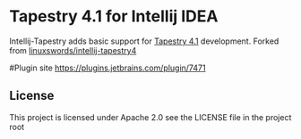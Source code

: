 # Tapestry 4.1 for Intellij IDEA

Intellij-Tapestry adds basic support for [Tapestry 4.1](http://tapestry.apache.org/tapestry4.1/) development.
Forked from [linuxswords/intellij-tapestry4](https://github.com/linuxswords/intellij-tapestry4)

#Plugin site
https://plugins.jetbrains.com/plugin/7471

## License

This project is licensed under Apache 2.0 see the LICENSE file in the project root

